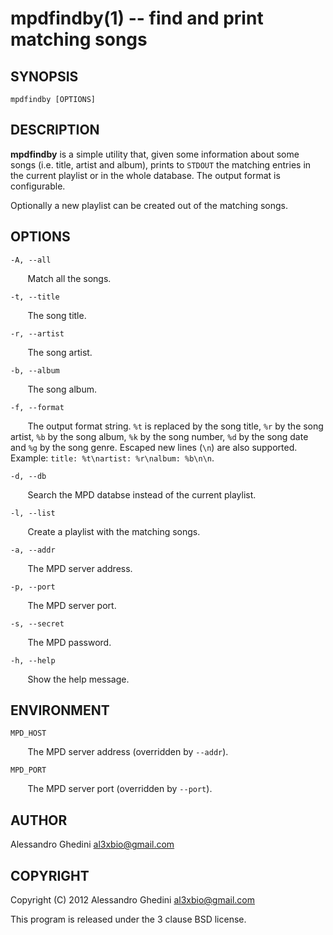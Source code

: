 mpdfindby(1) -- find and print matching songs
=============================================

## SYNOPSIS

`mpdfindby [OPTIONS]`

## DESCRIPTION

**mpdfindby** is a simple utility that, given some information about some songs
(i.e. title, artist and album), prints to `STDOUT` the matching entries in the
current playlist or in the whole database. The output format is configurable.

Optionally a new playlist can be created out of the matching songs.

## OPTIONS ##

`-A, --all`

&nbsp;&nbsp;&nbsp;&nbsp;&nbsp;&nbsp;
Match all the songs.

`-t, --title`

&nbsp;&nbsp;&nbsp;&nbsp;&nbsp;&nbsp;
The song title.

`-r, --artist`

&nbsp;&nbsp;&nbsp;&nbsp;&nbsp;&nbsp;
The song artist.

`-b, --album`

&nbsp;&nbsp;&nbsp;&nbsp;&nbsp;&nbsp;
The song album.

`-f, --format`

&nbsp;&nbsp;&nbsp;&nbsp;&nbsp;&nbsp;
The output format string. `%t` is replaced by the song title, `%r` by the song
artist, `%b` by the song album, `%k` by the song number, `%d` by the song date
and `%g` by the song genre. Escaped new lines (`\n`) are also supported.
Example: `title: %t\nartist: %r\nalbum: %b\n\n`.

`-d, --db`

&nbsp;&nbsp;&nbsp;&nbsp;&nbsp;&nbsp;
Search the MPD databse instead of the current playlist.

`-l, --list`

&nbsp;&nbsp;&nbsp;&nbsp;&nbsp;&nbsp;
Create a playlist with the matching songs.

`-a, --addr`

&nbsp;&nbsp;&nbsp;&nbsp;&nbsp;&nbsp;
The MPD server address.

`-p, --port`

&nbsp;&nbsp;&nbsp;&nbsp;&nbsp;&nbsp;
The MPD server port.

`-s, --secret`

&nbsp;&nbsp;&nbsp;&nbsp;&nbsp;&nbsp;
The MPD password.

`-h, --help`

&nbsp;&nbsp;&nbsp;&nbsp;&nbsp;&nbsp;
Show the help message.

## ENVIRONMENT ##

`MPD_HOST`

&nbsp;&nbsp;&nbsp;&nbsp;&nbsp;&nbsp;
The MPD server address (overridden by `--addr`).

`MPD_PORT`

&nbsp;&nbsp;&nbsp;&nbsp;&nbsp;&nbsp;
The MPD server port (overridden by `--port`).

## AUTHOR ##

Alessandro Ghedini <al3xbio@gmail.com>

## COPYRIGHT ##

Copyright (C) 2012 Alessandro Ghedini <al3xbio@gmail.com>

This program is released under the 3 clause BSD license.
